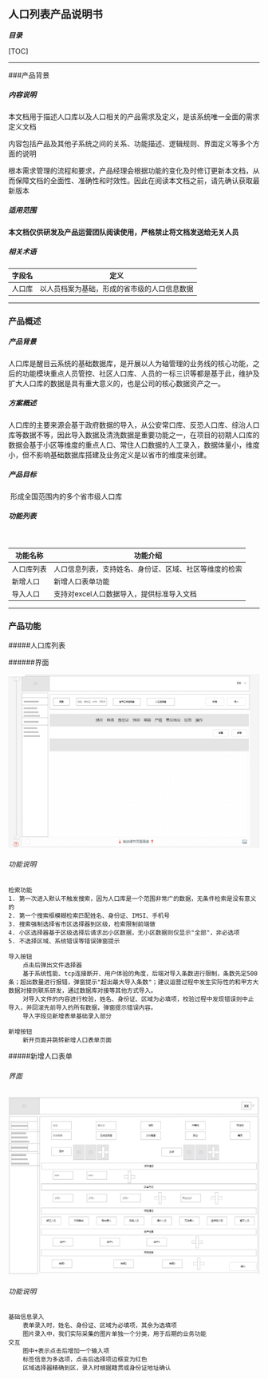 ## 人口列表产品说明书

***目录***

[TOC]

------

###产品背景

##### 内容说明

​	本文档用于描述人口库以及人口相关的产品需求及定义，是该系统唯一全面的需求定义文档

​	内容包括产品及其他子系统之间的关系、功能描述、逻辑规则、界面定义等多个方面的说明

​	根本需求管理的流程和要求，产品经理会根据功能的变化及时修订更新本文档，从而保障文档的全面性、准确性和时效性。因此在阅读本文档之前，请先确认获取最新版本

##### 适用范围

​	**本文档仅供研发及产品运营团队阅读使用，严格禁止将文档发送给无关人员**

##### 相关术语		

| 字段名  | 定义                     |
| :--- | ---------------------- |
| 人口库  | 以人员档案为基础，形成的省市级的人口信息数据 |



------

### 产品概述

##### 产品背景

​	人口库是醒目云系统的基础数据库，是开展以人为轴管理的业务线的核心功能，之后的功能模块重点人员管控、社区人口库、人员的一标三识等都是基于此，维护及扩大人口库的数据是具有重大意义的，也是公司的核心数据资产之一。

##### 方案概述

​	人口库的主要来源会基于政府数据的导入，从公安常口库、反恐人口库、综治人口库等数据不等，因此导入数据及清洗数据是重要功能之一，在项目的初期人口库的数据会基于小区等维度的重点人口、常住人口数据的人工录入，数据体量小，维度小，但不影响基础数据库搭建及业务定义是以省市的维度来创建。

##### 产品目标

​	形成全国范围内的多个省市级人口库

##### 功能列表

​	

| 功能名称  | 功能介绍                        |
| ----- | --------------------------- |
| 人口库列表 | 人口信息列表，支持姓名、身份证、区域、社区等维度的检索 |
| 新增人口  | 新增人口表单功能                    |
| 导入人口  | 支持对excel人口数据导入，提供标准导入文档     |



------

### 产品功能

#####人口库列表

######界面

![](https://raw.githubusercontent.com/dalin1991/brighteye/master/%E9%86%92%E7%9B%AE%E4%BA%91%E5%90%8E%E5%8F%B0/%E4%BA%BA%E5%8F%A3%E5%BA%93/%E5%9B%BE%E7%89%87/%E4%BA%BA%E5%8F%A3%E5%88%97%E8%A1%A8.jpg)

###### 功能说明

```
检索功能
1. 第一次进入默认不触发搜索，因为人口库是一个范围非常广的数据，无条件检索是没有意义的
2. 第一个搜索框模糊检索匹配姓名、身份证、IMSI、手机号
3. 搜索强制选择省市区选择器到区级，检索限制前端做
4. 小区选择器基于区级选择后请求出小区数据，无小区数据则仅显示"全部"，非必选项
5. 不选择区域、系统错误等错误弹窗提示
```

```
导入按钮
	点击后弹出文件选择器
	基于系统性能、tcp连接断开、用户体验的角度，后端对导入条数进行限制，条数先定500条；超出数量进行报错，弹窗提示"超出最大导入条数"；建议运营过程中发生实际性的和甲方大数据对接则联系研发，通过数据库对接等其他方式导入。
	对导入文件的内容进行校验，姓名、身份证、区域为必填项，校验过程中发现错误则中止导入，并回滚先前导入的所有数据，弹窗提示错误内容。
	导入字段见新增表单基础录入部分
```

```
新增按钮
	新开页面并跳转新增人口表单页面
```



#####新增人口表单

###### 界面

![](https://raw.githubusercontent.com/dalin1991/brighteye/master/%E9%86%92%E7%9B%AE%E4%BA%91%E5%90%8E%E5%8F%B0/%E4%BA%BA%E5%8F%A3%E5%BA%93/%E5%9B%BE%E7%89%87/%E6%96%B0%E5%A2%9E%E4%BA%BA%E5%8F%A3.png)

###### 功能说明

```
基础信息录入
	表单录入时，姓名、身份证、区域为必填项，其余为选填项
	图片录入中，我们实际采集的图片单独一个分类，用于后期的业务功能
交互
	图中+表示点击后增加一个输入项
	标签信息为多选项，点击后选择项边框变为红色
	区域选择器精确到区，录入时根据籍贯或身份证地址确认
```